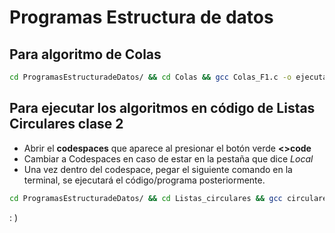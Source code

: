 # Programas Estructura de datos

## Para algoritmo de Colas
```bash
cd ProgramasEstructuradeDatos/ && cd Colas && gcc Colas_F1.c -o ejecutable && ./ejecutable
```

## Para ejecutar los algoritmos en código de Listas Circulares clase 2
- Abrir el **codespaces** que aparece al presionar el botón verde **<>code**
-   Cambiar a Codespaces en caso de estar en la pestaña que dice *Local*
- Una vez dentro del codespace, pegar el siguiente comando en la terminal, se ejecutará el código/programa posteriormente.

```bash
cd ProgramasEstructuradeDatos/ && cd Listas_circulares && gcc circulares2.c -o ejecutable && ./ejecutable
```
: )